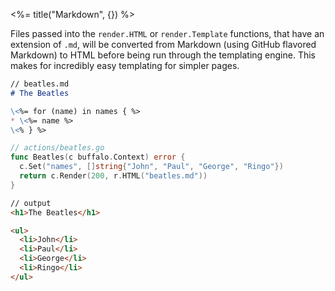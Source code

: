 <%= title("Markdown", {}) %>

Files passed into the `render.HTML` or `render.Template` functions, that have an extension of `.md`, will be converted from Markdown (using GitHub flavored Markdown) to HTML before being run through the templating engine. This makes for incredibly easy templating for simpler pages.

```md
// beatles.md
# The Beatles

\<%= for (name) in names { %>
* \<%= name %>
\<% } %>
```

```go
// actions/beatles.go
func Beatles(c buffalo.Context) error {
  c.Set("names", []string{"John", "Paul", "George", "Ringo"})
  return c.Render(200, r.HTML("beatles.md"))
}
```

```html
// output
<h1>The Beatles</h1>

<ul>
  <li>John</li>
  <li>Paul</li>
  <li>George</li>
  <li>Ringo</li>
</ul>
```

